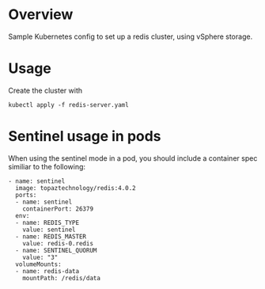 # Overview

Sample Kubernetes config to set up a redis cluster, using vSphere storage.

# Usage

Create the cluster with

```
kubectl apply -f redis-server.yaml
```

# Sentinel usage in pods

When using the sentinel mode in a pod, you should include a container spec similiar to the following:

```
- name: sentinel
  image: topaztechnology/redis:4.0.2
  ports:
  - name: sentinel
    containerPort: 26379
  env:
  - name: REDIS_TYPE
    value: sentinel
  - name: REDIS_MASTER
    value: redis-0.redis
  - name: SENTINEL_QUORUM
    value: "3"
  volumeMounts:
  - name: redis-data
    mountPath: /redis/data
```
